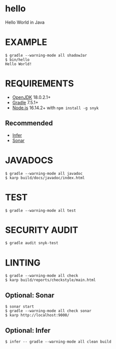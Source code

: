 # hello

Hello World in Java

# EXAMPLE

```console
$ gradle --warning-mode all shadowJar
$ bin/hello
Hello World!
```

# REQUIREMENTS

* [OpenJDK](https://openjdk.org/) 18.0.2.1+
* [Gradle](https://gradle.org/) 7.5.1+
* [Node.js](https://nodejs.org/en) 16.14.2+ with `npm install -g snyk`

## Recommended

* [Infer](http://fbinfer.com/)
* [Sonar](http://www.sonarqube.org/)

# JAVADOCS

```console
$ gradle --warning-mode all javadoc
$ karp build/docs/javadoc/index.html
```

# TEST

```console
$ gradle --warning-mode all test
```

# SECURITY AUDIT

```console
$ gradle audit snyk-test
```

# LINTING

```console
$ gradle --warning-mode all check
$ karp build/reports/checkstyle/main.html
```

## Optional: Sonar

```console
$ sonar start
$ gradle --warning-mode all check sonar
$ karp http://localhost:9000/
```

## Optional: Infer

```console
$ infer -- gradle --warning-mode all clean build
```
